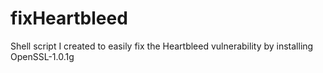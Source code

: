 fixHeartbleed
=============

Shell script I created to easily fix the Heartbleed vulnerability by installing OpenSSL-1.0.1g
